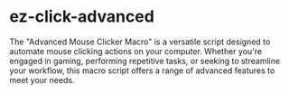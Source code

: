 # ez-click-advanced
The "Advanced Mouse Clicker Macro" is a versatile script designed to automate mouse clicking actions on your computer. Whether you're engaged in gaming, performing repetitive tasks, or seeking to streamline your workflow, this macro script offers a range of advanced features to meet your needs.
